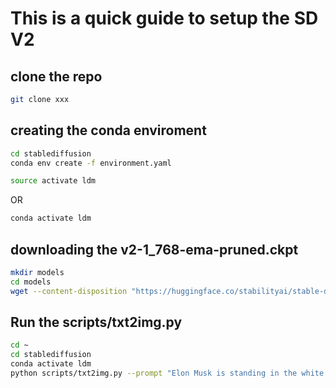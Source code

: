 # This is a quick guide to setup the SD V2

## clone the repo

```bash
git clone xxx
```

## creating the conda enviroment

```bash
cd stablediffusion
conda env create -f environment.yaml
```

```bash
source activate ldm
```

OR

```bash
conda activate ldm
```

## downloading the v2-1_768-ema-pruned.ckpt

```bash
mkdir models
cd models
wget --content-disposition "https://huggingface.co/stabilityai/stable-diffusion-2-1/resolve/main/v2-1_768-ema-pruned.ckpt"
```

## Run the scripts/txt2img.py

```bash
cd ~
cd stablediffusion
conda activate ldm
python scripts/txt2img.py --prompt "Elon Musk is standing in the white house with Donald Trump" --ckpt models/v2-1_768-ema-pruned.ckpt --config configs/stable-diffusion/v2-inference-v.yaml --H 768 --W 768  --device "cuda" --n_samples 1
```
